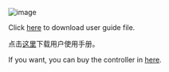 ![image](https://github.com/LeonBard/Air-Fryer-Controller-For-Reflowsoldering/raw/main/pic/pic%20(1).JPG)



Click [here](https://github.com/LeonBard/Air-Fryer-Controller-For-Reflowsoldering/raw/main/Air-Fryer-Controller-For-Reflowsoldering.pdf) to download user guide file.

点击[这里](https://github.com/LeonBard/Air-Fryer-Controller-For-Reflowsoldering/raw/main/Air-Fryer-Controller-For-Reflowsoldering.pdf)下载用户使用手册。

If you want, you can buy the controller in [here](https://c.tb.cn/s5.iGHzD).
